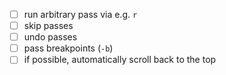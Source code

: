 - [ ] run arbitrary pass via e.g. `r`
- [ ] skip passes
- [ ] undo passes
- [ ] pass breakpoints (`-b`)
- [ ] if possible, automatically scroll back to the top
